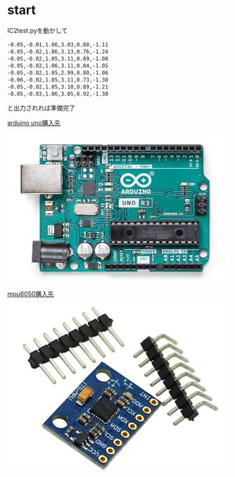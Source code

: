 # start

IC2test.pyを動かして

```shell
-0.05,-0.01,1.06,3.03,0.80,-1.11
-0.05,-0.02,1.06,3.13,0.76,-1.24
-0.05,-0.02,1.05,3.11,0.89,-1.08
-0.05,-0.02,1.06,3.11,0.84,-1.05
-0.05,-0.02,1.05,2.99,0.80,-1.06
-0.06,-0.02,1.05,3.11,0.73,-1.30
-0.05,-0.02,1.05,3.10,0.89,-1.21
-0.05,-0.03,1.06,3.05,0.92,-1.30
```

と出力されれば準備完了

[arduino uno購入先](https://www.amazon.co.jp/Arduino-Rev3-ATmega328-%E3%83%9E%E3%82%A4%E3%82%B3%E3%83%B3%E3%83%9C%E3%83%BC%E3%83%89-A000066/dp/B008GRTSV6)

![arduino uno](docs/image/arduino.png)

[mpu6050購入先](https://www.amazon.co.jp/ps61003-MPU-6050-%E4%BD%BF%E7%94%A8-%EF%BC%93%E8%BB%B8%E3%82%B8%E3%83%A3%E3%82%A4%E3%83%AD%E3%82%B9%E3%82%B3%E3%83%BC%E3%83%97%E3%83%BB%EF%BC%93%E8%BB%B8%E5%8A%A0%E9%80%9F%E5%BA%A6%E3%82%BB%E3%83%B3%E3%82%B5%E3%83%BC-%E3%83%A2%E3%82%B8%E3%83%A5%E3%83%BC%E3%83%AB/dp/B008BOPN40)

![mpu6050](docs/image/mpu6050.png)